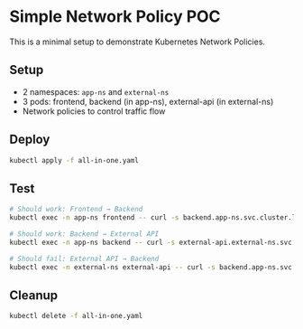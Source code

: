 # Simple Network Policy POC

This is a minimal setup to demonstrate Kubernetes Network Policies.

## Setup
- 2 namespaces: `app-ns` and `external-ns`
- 3 pods: frontend, backend (in app-ns), external-api (in external-ns)
- Network policies to control traffic flow

## Deploy
```bash
kubectl apply -f all-in-one.yaml
```

## Test
```bash
# Should work: Frontend → Backend
kubectl exec -n app-ns frontend -- curl -s backend.app-ns.svc.cluster.local

# Should work: Backend → External API  
kubectl exec -n app-ns backend -- curl -s external-api.external-ns.svc.cluster.local

# Should fail: External API → Backend
kubectl exec -n external-ns external-api -- curl -s backend.app-ns.svc.cluster.local --max-time 5
```

## Cleanup
```bash
kubectl delete -f all-in-one.yaml
```
